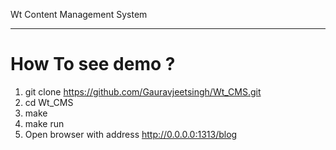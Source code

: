 Wt Content Management System
______________________

How To see demo ?
=======================
1) git clone https://github.com/Gauravjeetsingh/Wt_CMS.git<br>
2) cd Wt_CMS<br>
3) make<br>
4) make run<br>
5) Open browser with address http://0.0.0.0:1313/blog<br>
